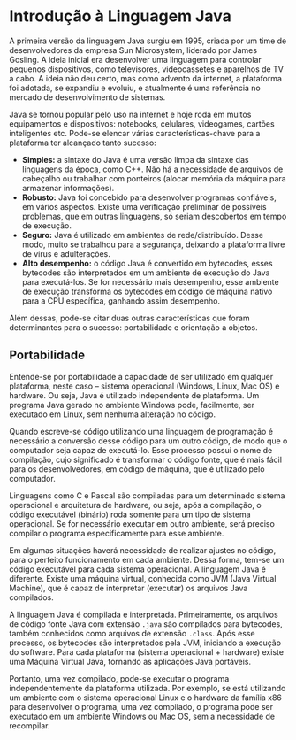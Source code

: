 # Introdução à Linguagem Java

A primeira versão da linguagem Java surgiu em 1995, criada por um time de desenvolvedores da empresa Sun Microsystem, liderado por James Gosling. A ideia inicial era desenvolver uma linguagem para controlar pequenos dispositivos, como televisores, videocassetes e aparelhos de TV a cabo. A ideia não deu certo, mas como advento da internet, a plataforma foi adotada, se expandiu e evoluiu, e atualmente é uma referência no mercado de desenvolvimento de sistemas.

Java se tornou popular pelo uso na internet e hoje roda em muitos equipamentos e dispositivos: notebooks, celulares, videogames, cartões inteligentes etc. Pode-se elencar várias características-chave para a plataforma ter alcançado tanto sucesso:

- **Simples:** a sintaxe do Java é uma versão limpa da sintaxe das linguagens da época, como C++. Não há a necessidade de arquivos de cabeçalho ou trabalhar com ponteiros (alocar memória da máquina para armazenar informações).
- **Robusto:** Java foi concebido para desenvolver programas confiáveis, em vários aspectos. Existe uma verificação preliminar de possíveis problemas, que em outras linguagens, só seriam descobertos em tempo de execução.
- **Seguro:** Java é utilizado em ambientes de rede/distribuído. Desse modo, muito se trabalhou para a segurança, deixando a plataforma livre de vírus e adulterações.
- **Alto desempenho:** o código Java é convertido em bytecodes, esses bytecodes são interpretados em um ambiente de execução do Java para executá-los. Se for necessário mais desempenho, esse ambiente de execução transforma os bytecodes em código de máquina nativo para a CPU específica, ganhando assim desempenho.

Além dessas, pode-se citar duas outras características que foram determinantes para o sucesso: portabilidade e orientação a objetos.

## Portabilidade

Entende-se por portabilidade a capacidade de ser utilizado em qualquer plataforma, neste caso – sistema operacional (Windows, Linux, Mac OS) e hardware. Ou seja, Java é utilizado independente de plataforma.
Um programa Java gerado no ambiente Windows pode, facilmente, ser executado em Linux, sem nenhuma alteração no código.

Quando escreve-se código utilizando uma linguagem de programação é necessário a conversão desse código para um outro código, de modo que o computador seja capaz de executá-lo. Esse processo possui o nome de compilação, cujo significado é transformar o código fonte, que é mais fácil para os  desenvolvedores, em código de máquina, que é utilizado pelo computador.

Linguagens como C e Pascal são compiladas para um determinado sistema operacional e arquitetura de hardware, ou seja, após a compilação, o código executável (binário) roda somente para um tipo de sistema operacional. Se for necessário executar em outro ambiente, será preciso compilar o programa especificamente para esse ambiente.

Em algumas situações haverá necessidade de realizar ajustes no código, para o perfeito funcionamento em cada ambiente. Dessa forma, tem-se um código executável para cada sistema operacional. A linguagem Java é diferente. Existe uma máquina virtual, conhecida como JVM (Java Virtual Machine), que é capaz de interpretar (executar) os arquivos Java compilados.

A linguagem Java é compilada e interpretada. Primeiramente, os arquivos de código fonte Java com extensão `.java` são compilados para bytecodes, também conhecidos como arquivos de extensão `.class`. Após esse processo, os bytecodes são interpretados pela JVM, iniciando a execução do software. Para cada plataforma (sistema operacional + hardware) existe uma Máquina Virtual Java, tornando as aplicações Java portáveis.

Portanto, uma vez compilado, pode-se executar o programa independentemente da plataforma utilizada. Por exemplo, se está utilizando um ambiente com o sistema operacional Linux e o hardware da família x86 para desenvolver o programa, uma vez compilado, o programa pode ser executado em um ambiente Windows ou Mac OS, sem a necessidade de recompilar.